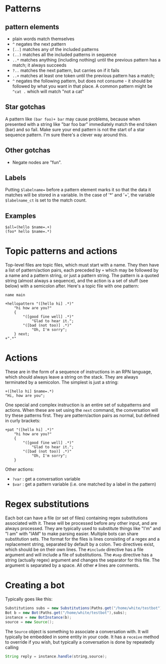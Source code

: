 # Patterns
## pattern elements
- plain words match themselves
- `^` negates the next pattern
- `[..]` matches any of the included patterns
- `(..)` matches all the included patterns in sequence
- `..*` matches anything (including nothing) until the previous pattern has a match;
it always succeeds
- `?..` matches the next pattern, but carries on if it fails
- `..+` matches at least one token until the previous pattern has a match;
- `^` negates the following pattern, but does not consume - it should be followed by what you want in that place.
A common pattern might be `^cat .` which will match "not a cat"

## Star gotchas
A pattern like `(bar foo)+ bar` may cause problems, because when presented
with a string like "bar foo bar" immediately match the end token (bar)
and so fail. Make sure your end pattern is not the start of a star sequence
pattern. I'm sure there's a clever way around this.

## Other gotchas
- Negate nodes are "fun".

## Labels
Putting `$labelname=` before a pattern element marks it so that
the data it matches will be stored in a variable. In the case of '*' and
'+', the variable `$labelname_ct` is set to the match count.


## Examples
```
$all=(hello $name=.+)
(foo* hello $name=.*)
```

# Topic patterns and actions
Top-level files are topic files, which must start with a name. They then
have a list of pattern/action pairs, each preceded by `+` which may
be followed by a name and a pattern string, or just a pattern string.
The pattern is a quoted string (almost always a sequence), and the action
is a set of stuff (see below) with a semicolon after. Here's a topic file with
one pattern:
```
name main

+hellopattern "([hello hi] .*)"
    "hi how are you?"
    {
        "([good fine well] .*)"
            "Glad to hear it.";
        "([bad (not too)] .*)"
            "Oh, I'm sorry";
    } next;
+".*"
```



# Actions
These are in the form of a sequence of instructions in an RPN language,
which should always leave a string on the stack. They are always terminated
by a semicolon. The simplest is just a string:
```
+([hello hi] $name=.*)
"Hi, how are you";
```
One special and complex instruction is an entire set of subpatterns and
actions. When these are set using the `next` command, the conversation will
try these patterns first. They are pattern/action pairs as normal, but
defined in curly brackets:
```
+pat "([hello hi] .*)"
    "hi how are you?"
    {
        "([good fine well] .*)"
            "Glad to hear it.";
        "([bad (not too)] .*)"
            "Oh, I'm sorry";
    }
```
Other actions:
- `?var` : get a conversation variable
- `$var` : get a pattern variable (i.e. one matched by a label in the pattern)

# Regex substitutions
Each bot can have a file (or set of files) containing regex substitutions
associated with it. These will be processed before any other input,
and are always processed. They are typically used to substitute
things like "I'm" and "I am" with "IAM" to make parsing easier.
Multiple bots can share substitution sets. The format for the files is
lines consisting of a regex and a replacement string, separated by default
by a colon. Two directives exist, which should be on their own lines.
The `#include` directive has a file argument and will include a file
of substitutions. The `#sep` directive has a string (actually regex)
argument and changes the separator for this file. The argument is separated
by a space. All other `#` lines are comments.

# Creating a bot
Typically goes like this:
```java
Substitutions subs = new Substitutions(Paths.get("/home/white/testbot"),"subs.subs");
Bot b = new Bot(Paths.get("/home/white/testbot"),subs);
instance = new BotInstance(b);
source = new Source();
```
The `Source` object is something to associate a conversation with.
It will typically be embedded in some entity in your code. It has
a `receive` method to override if you wish, but typically a conversation
is done by repeatedly calling
```java
String reply = instance.handle(string,source);
```
